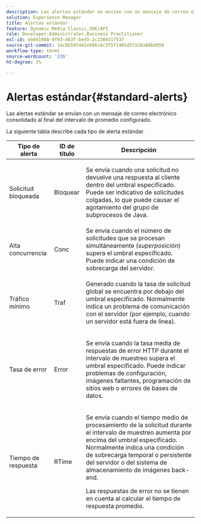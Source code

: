 ```yaml
---
description: Las alertas estándar se envían con un mensaje de correo electrónico consolidado al final del intervalo de promedio configurado.
solution: Experience Manager
title: Alertas estándar
feature: Dynamic Media Classic,SDK/API
role: Developer,Administrator,Business Practitioner
exl-id: eb691988-9f03-463f-bed5-2c230431f537
source-git-commit: 1ec8b59f442eb96c6c3f5f1405d57a38a86bd056
workflow-type: tm+mt
source-wordcount: '226'
ht-degree: 1%

---
```


# Alertas estándar{#standard-alerts}

Las alertas estándar se envían con un mensaje de correo electrónico consolidado al final del intervalo de promedio configurado.

La siguiente tabla describe cada tipo de alerta estándar.

<table id="table_02611F1B920E48A6973BFA969CA564EB"> 
 <thead> 
  <tr> 
   <th class="entry"> <b>Tipo de alerta</b> </th> 
   <th class="entry"> <b>ID de título</b> </th> 
   <th class="entry"> <b>Descripción</b> </th> 
  </tr> 
 </thead>
 <tbody> 
  <tr> 
   <td> <p>Solicitud bloqueada </p> </td> 
   <td> <p>Bloquear </p> </td> 
   <td> <p>Se envía cuando una solicitud no devuelve una respuesta al cliente dentro del umbral especificado. Puede ser indicativo de solicitudes colgadas, lo que puede causar el agotamiento del grupo de subprocesos de Java. </p> </td> 
  </tr> 
  <tr> 
   <td> <p>Alta concurrencia </p> </td> 
   <td> <p>Conc </p> </td> 
   <td> Se envía cuando el número de solicitudes que se procesan simultáneamente (<i>superposición</i>) supera el umbral especificado. Puede indicar una condición de sobrecarga del servidor. </td> 
  </tr> 
  <tr> 
   <td> <p>Tráfico mínimo </p> </td> 
   <td> <p>Traf </p> </td> 
   <td> <p>Generado cuando la tasa de solicitud global se encuentra por debajo del umbral especificado. Normalmente indica un problema de comunicación con el servidor (por ejemplo, cuando un servidor está fuera de línea). </p> </td> 
  </tr> 
  <tr> 
   <td> <p>Tasa de error </p> </td> 
   <td> <p>Error </p> </td> 
   <td> <p>Se envía cuando la tasa media de respuestas de error HTTP durante el intervalo de muestreo supera el umbral especificado. Puede indicar problemas de configuración, imágenes faltantes, programación de sitios web o errores de bases de datos. </p> </td> 
  </tr> 
  <tr> 
   <td> <p>Tiempo de respuesta </p> </td> 
   <td> <p>RTime </p> </td> 
   <td> <p>Se envía cuando el tiempo medio de procesamiento de la solicitud durante el intervalo de muestreo aumenta por encima del umbral especificado. Normalmente indica una condición de sobrecarga temporal o persistente del servidor o del sistema de almacenamiento de imágenes back-end. </p> <p>Las respuestas de error no se tienen en cuenta al calcular el tiempo de respuesta promedio. </p> </td> 
  </tr> 
 </tbody> 
</table>
